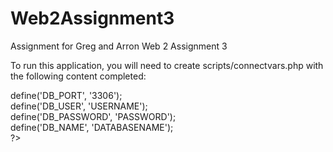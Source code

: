 # Web2Assignment3
Assignment for Greg and Arron Web 2 Assignment 3

To run this application, you will need to create scripts/connectvars.php with the following content completed:

<?php
define('DB_HOST', 'localhost');<br/>
define('DB_PORT', '3306');<br/>
define('DB_USER', 'USERNAME');<br/>
define('DB_PASSWORD', 'PASSWORD');<br/>
define('DB_NAME', 'DATABASENAME');<br/>
?>